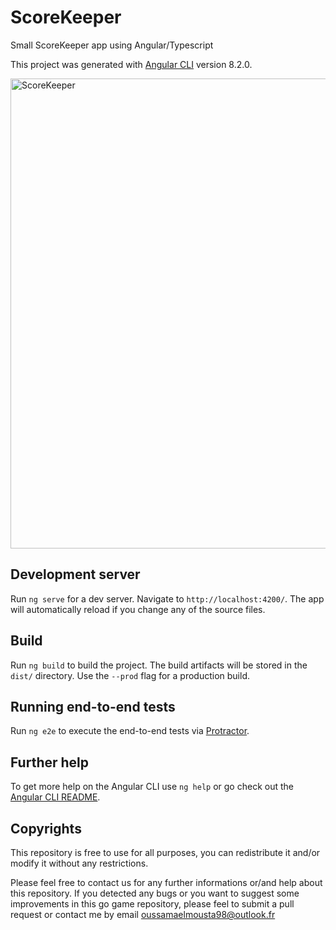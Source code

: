 # ScoreKeeper
Small ScoreKeeper app using Angular/Typescript

This project was generated with [Angular CLI](https://github.com/angular/angular-cli) version 8.2.0.

<img width="752" alt="ScoreKeeper" src="https://user-images.githubusercontent.com/46606940/64717458-48b0d780-d4bc-11e9-9207-3bf1001b69ee.PNG">


## Development server

Run `ng serve` for a dev server. Navigate to `http://localhost:4200/`. The app will automatically reload if you change any of the source files.

## Build

Run `ng build` to build the project. The build artifacts will be stored in the `dist/` directory. Use the `--prod` flag for a production build.


## Running end-to-end tests

Run `ng e2e` to execute the end-to-end tests via [Protractor](http://www.protractortest.org/).

## Further help

To get more help on the Angular CLI use `ng help` or go check out the [Angular CLI README](https://github.com/angular/angular-cli/blob/master/README.md).

## Copyrights 
This repository is free to use for all purposes, you can redistribute it and/or modify it without any restrictions.

Please feel free to contact us for any further informations or/and help about this repository. If you detected any bugs or you want to suggest some improvements in this go game repository, please feel to submit a pull request or contact me by email oussamaelmousta98@outlook.fr
